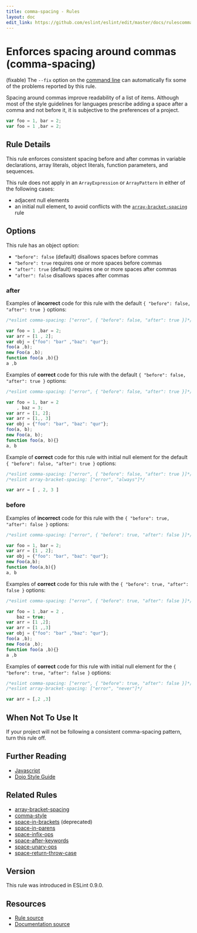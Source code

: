 ```yaml
---
title: comma-spacing - Rules
layout: doc
edit_link: https://github.com/eslint/eslint/edit/master/docs/rulescomma-spacing.md
---
```

<!-- Note: No pull requests accepted for this file. See README.md in the root directory for details. -->
# Enforces spacing around commas (comma-spacing)

(fixable) The `--fix` option on the [command line](../user-guide/command-line-interface#fix) can automatically fix some of the problems reported by this rule.

Spacing around commas improve readability of a list of items. Although most of the style guidelines for languages prescribe adding a space after a comma and not before it, it is subjective to the preferences of a project.

```js
var foo = 1, bar = 2;
var foo = 1 ,bar = 2;
```

## Rule Details

This rule enforces consistent spacing before and after commas in variable declarations, array literals, object literals, function parameters, and sequences.

This rule does not apply in an `ArrayExpression` or `ArrayPattern` in either of the following cases:

* adjacent null elements
* an initial null element, to avoid conflicts with the [`array-bracket-spacing`](array-bracket-spacing) rule

## Options

This rule has an object option:

* `"before": false` (default) disallows spaces before commas
* `"before": true` requires one or more spaces before commas
* `"after": true` (default) requires one or more spaces after commas
* `"after": false` disallows spaces after commas

### after

Examples of **incorrect** code for this rule with the default `{ "before": false, "after": true }` options:

```js
/*eslint comma-spacing: ["error", { "before": false, "after": true }]*/

var foo = 1 ,bar = 2;
var arr = [1 , 2];
var obj = {"foo": "bar" ,"baz": "qur"};
foo(a ,b);
new Foo(a ,b);
function foo(a ,b){}
a ,b
```

Examples of **correct** code for this rule with the default `{ "before": false, "after": true }` options:

```js
/*eslint comma-spacing: ["error", { "before": false, "after": true }]*/

var foo = 1, bar = 2
    , baz = 3;
var arr = [1, 2];
var arr = [1,, 3]
var obj = {"foo": "bar", "baz": "qur"};
foo(a, b);
new Foo(a, b);
function foo(a, b){}
a, b
```

Example of **correct** code for this rule with initial null element for the default `{ "before": false, "after": true }` options:

```js
/*eslint comma-spacing: ["error", { "before": false, "after": true }]*/
/*eslint array-bracket-spacing: ["error", "always"]*/

var arr = [ , 2, 3 ]
```

### before

Examples of **incorrect** code for this rule with the `{ "before": true, "after": false }` options:

```js
/*eslint comma-spacing: ["error", { "before": true, "after": false }]*/

var foo = 1, bar = 2;
var arr = [1 , 2];
var obj = {"foo": "bar", "baz": "qur"};
new Foo(a,b);
function foo(a,b){}
a, b
```

Examples of **correct** code for this rule with the `{ "before": true, "after": false }` options:

```js
/*eslint comma-spacing: ["error", { "before": true, "after": false }]*/

var foo = 1 ,bar = 2 ,
    baz = true;
var arr = [1 ,2];
var arr = [1 ,,3]
var obj = {"foo": "bar" ,"baz": "qur"};
foo(a ,b);
new Foo(a ,b);
function foo(a ,b){}
a ,b
```

Examples of **correct** code for this rule with initial null element for the `{ "before": true, "after": false }` options:

```js
/*eslint comma-spacing: ["error", { "before": true, "after": false }]*/
/*eslint array-bracket-spacing: ["error", "never"]*/

var arr = [,2 ,3]
```

## When Not To Use It

If your project will not be following a consistent comma-spacing pattern, turn this rule off.


## Further Reading

* [Javascript](http://javascript.crockford.com/code.html)
* [Dojo Style Guide](https://dojotoolkit.org/reference-guide/1.9/developer/styleguide.html)


## Related Rules

* [array-bracket-spacing](array-bracket-spacing)
* [comma-style](comma-style)
* [space-in-brackets](space-in-brackets) (deprecated)
* [space-in-parens](space-in-parens)
* [space-infix-ops](space-infix-ops)
* [space-after-keywords](space-after-keywords)
* [space-unary-ops](space-unary-ops)
* [space-return-throw-case](space-return-throw-case)

## Version

This rule was introduced in ESLint 0.9.0.

## Resources

* [Rule source](https://github.com/eslint/eslint/tree/master/lib/rules/comma-spacing.js)
* [Documentation source](https://github.com/eslint/eslint/tree/master/docs/rules/comma-spacing.md)
